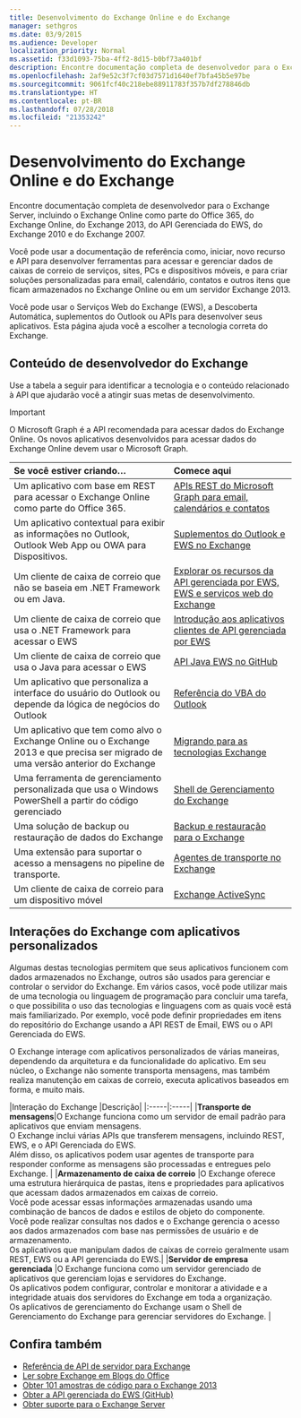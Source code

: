 ```yaml
---
title: Desenvolvimento do Exchange Online e do Exchange
manager: sethgros
ms.date: 03/9/2015
ms.audience: Developer
localization_priority: Normal
ms.assetid: f33d1093-75ba-4ff2-8d15-b0bf73a401bf
description: Encontre documentação completa de desenvolvedor para o Exchange Server, incluindo o Exchange Online como parte do Office 365, do Exchange Online, do Exchange 2013, do API Gerenciada do EWS, do Exchange 2010 e do Exchange 2007.
ms.openlocfilehash: 2af9e52c3f7cf03d7571d1640ef7bfa45b5e97be
ms.sourcegitcommit: 9061fcf40c218ebe88911783f357b7df278846db
ms.translationtype: HT
ms.contentlocale: pt-BR
ms.lasthandoff: 07/28/2018
ms.locfileid: "21353242"
---
```

# <a name="exchange-online-and-exchange-development"></a>Desenvolvimento do Exchange Online e do Exchange

Encontre documentação completa de desenvolvedor para o Exchange Server, incluindo o Exchange Online como parte do Office 365, do Exchange Online, do Exchange 2013, do API Gerenciada do EWS, do Exchange 2010 e do Exchange 2007.

Você pode usar a documentação de referência como, iniciar, novo recurso e API para desenvolver ferramentas para acessar e gerenciar dados de caixas de correio de serviços, sites, PCs e dispositivos móveis, e para criar soluções personalizadas para email, calendário, contatos e outros itens que ficam armazenados no Exchange Online ou em um servidor Exchange 2013.

Você pode usar o Serviços Web do Exchange (EWS), a Descoberta Automática, suplementos do Outlook ou APIs para desenvolver seus aplicativos. Esta página ajuda você a escolher a tecnologia correta do Exchange.

## <a name="exchange-developer-content"></a>Conteúdo de desenvolvedor do Exchange

Use a tabela a seguir para identificar a tecnologia e o conteúdo relacionado à API que ajudarão você a atingir suas metas de desenvolvimento.

> [!IMPORTANT]
> O Microsoft Graph é a API recomendada para acessar dados do Exchange Online. Os novos aplicativos desenvolvidos para acessar dados do Exchange Online devem usar o Microsoft Graph.

|Se você estiver criando…|Comece aqui|
|:-----|:-----|
|Um aplicativo com base em REST para acessar o Exchange Online como parte do Office 365.|[APIs REST do Microsoft Graph para email, calendários e contatos](exchange-web-services/office-365-rest-apis-for-mail-calendars-and-contacts.md) |
|Um aplicativo contextual para exibir as informações no Outlook, Outlook Web App ou OWA para Dispositivos. |[Suplementos do Outlook e EWS no Exchange](exchange-web-services/mail-apps-for-outlook-and-ews-in-exchange.md) |
|Um cliente de caixa de correio que não se baseia em .NET Framework ou em Java. |[Explorar os recursos da API gerenciada por EWS, EWS e serviços web do Exchange](exchange-web-services/explore-the-ews-managed-api-ews-and-web-services-in-exchange.md) |
|Um cliente de caixa de correio que usa o .NET Framework para acessar o EWS |[Introdução aos aplicativos clientes de API gerenciada por EWS](exchange-web-services/get-started-with-ews-managed-api-client-applications.md) |
|Um cliente de caixa de correio que usa o Java para acessar o EWS |[API Java EWS no GitHub](https://github.com/OfficeDev/ews-java-api) |
|Um aplicativo que personaliza a interface do usuário do Outlook ou depende da lógica de negócios do Outlook  |[Referência do VBA do Outlook](https://msdn.microsoft.com/pt-BR/VBA/VBA-Outlook) |
|Um aplicativo que tem como alvo o Exchange Online ou o Exchange 2013 e que precisa ser migrado de uma versão anterior do Exchange  |[Migrando para as tecnologias Exchange](migrating-to-exchange-online-and-exchange-2013-technologies.md) |
|Uma ferramenta de gerenciamento personalizada que usa o Windows PowerShell a partir do código gerenciado   |[Shell de Gerenciamento do Exchange](management/exchange-management-shell.md) |
|Uma solução de backup ou restauração de dados do Exchange  |[Backup e restauração para o Exchange](backup-restore/backup-and-restore-for-exchange-2013.md) |
|Uma extensão para suportar o acesso a mensagens no pipeline de transporte.   |[Agentes de transporte no Exchange](transport-agents/transport-agents-in-exchange-2013.md)  |
|Um cliente de caixa de correio para um dispositivo móvel   |[Exchange ActiveSync](https://technet.microsoft.com/pt-BR/library/aa998357.aspx) |

## <a name="exchange-interactions-with-custom-applications"></a>Interações do Exchange com aplicativos personalizados

Algumas destas tecnologias permitem que seus aplicativos funcionem com dados armazenados no Exchange, outros são usados para gerenciar e controlar o servidor do Exchange. Em vários casos, você pode utilizar mais de uma tecnologia ou linguagem de programação para concluir uma tarefa, o que possibilita o uso das tecnologias e linguagens com as quais você está mais familiarizado. Por exemplo, você pode definir propriedades em itens do repositório do Exchange usando a API REST de Email, EWS ou o API Gerenciada do EWS.

O Exchange interage com aplicativos personalizados de várias maneiras, dependendo da arquitetura e da funcionalidade do aplicativo. Em seu núcleo, o Exchange não somente transporta mensagens, mas também realiza manutenção em caixas de correio, executa aplicativos baseados em forma, e muito mais.

|Interação do Exchange
|Descrição|
|:-----|:-----|
|**Transporte de mensagens**|O Exchange funciona como um servidor de email padrão para aplicativos que enviam mensagens.<br/>O Exchange inclui várias APIs que transferem mensagens, incluindo REST, EWS, e o API Gerenciada do EWS.<br/>Além disso, os aplicativos podem usar agentes de transporte para responder conforme as mensagens são processadas e entregues pelo Exchange. |
|**Armazenamento de caixa de correio** |O Exchange oferece uma estrutura hierárquica de pastas, itens e propriedades para aplicativos que acessam dados armazenados em caixas de correio.<br/>Você pode acessar essas informações armazenadas usando uma combinação de bancos de dados e estilos de objeto do componente.<br/>Você pode realizar consultas nos dados e o Exchange gerencia o acesso aos dados armazenados com base nas permissões de usuário e de armazenamento.<br/>Os aplicativos que manipulam dados de caixas de correio geralmente usam REST, EWS ou a API gerenciada do EWS.|
|**Servidor de empresa gerenciada** |O Exchange funciona como um servidor gerenciado de aplicativos que gerenciam lojas e servidores do Exchange.<br/>Os aplicativos podem configurar, controlar e monitorar a atividade e a integridade atuais dos servidores do Exchange em toda a organização.<br/>Os aplicativos de gerenciamento do Exchange usam o Shell de Gerenciamento do Exchange para gerenciar servidores do Exchange. |

## <a name="see-also"></a>Confira também

- 
  [Referência de API de servidor para Exchange](https://msdn.microsoft.com/en-us/library/dn186243(v=exchg.150).aspx)
- [Ler sobre Exchange em Blogs do Office](https://www.microsoft.com/pt-BR/microsoft-365/blog/)
- [Obter 101 amostras de código para o Exchange 2013](https://code.msdn.microsoft.com/office/Exchange-2013-101-Code-3c38582c)
- [Obter a API gerenciada do EWS (GitHub)](https://github.com/OfficeDev/ews-managed-api/blob/master/README.md)
- [Obter suporte para o Exchange Server](https://support.microsoft.com/en-us/getsupport?oaspworkflow=start_1.0.0.0&wf=0&wfname=productselection&gprid=730&x=13&y=7&st=1&wfxredirect=1&sd=gn&ccsid=635890984021344661&forceorigin=esmc)

